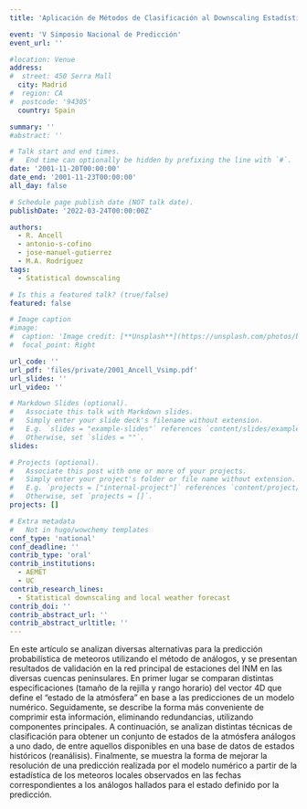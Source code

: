 ```yaml
---
title: 'Aplicación de Métodos de Clasificación al Downscaling Estadístico'

event: 'V Simposio Nacional de Predicción'
event_url: ''

#location: Venue
address:
#  street: 450 Serra Mall
  city: Madrid
#  region: CA
#  postcode: '94305'
  country: Spain

summary: ''
#abstract: ''

# Talk start and end times.
#   End time can optionally be hidden by prefixing the line with `#`.
date: '2001-11-20T00:00:00'
date_end: '2001-11-23T00:00:00'
all_day: false

# Schedule page publish date (NOT talk date).
publishDate: '2022-03-24T00:00:00Z'

authors: 
  - R. Ancell
  - antonio-s-cofino
  - jose-manuel-gutierrez
  - M.A. Rodríguez
tags: 
  - Statistical downscaling

# Is this a featured talk? (true/false)
featured: false

# Image caption
#image:
#  caption: 'Image credit: [**Unsplash**](https://unsplash.com/photos/bzdhc5b3Bxs)'
#  focal_point: Right

url_code: ''
url_pdf: 'files/private/2001_Ancell_Vsimp.pdf'
url_slides: ''
url_video: ''

# Markdown Slides (optional).
#   Associate this talk with Markdown slides.
#   Simply enter your slide deck's filename without extension.
#   E.g. `slides = "example-slides"` references `content/slides/example-slides.md`.
#   Otherwise, set `slides = ""`.
slides:

# Projects (optional).
#   Associate this post with one or more of your projects.
#   Simply enter your project's folder or file name without extension.
#   E.g. `projects = ["internal-project"]` references `content/project/deep-learning/index.md`.
#   Otherwise, set `projects = []`.
projects: []

# Extra metadata
#   Not in hugo/wowchemy templates
conf_type: 'national'
conf_deadline: ''
contrib_type: 'oral'
contrib_institutions: 
  - AEMET
  - UC
contrib_research_lines: 
  - Statistical downscaling and local weather forecast
contrib_doi: ''
contrib_abstract_url: ''
contrib_abstract_urltitle: ''
---
```


En este artículo se analizan diversas alternativas para la predicción probabilística de meteoros utilizando el método de análogos, y se presentan resultados de validación en la red principal de estaciones del INM en las diversas cuencas peninsulares. En primer lugar se comparan distintas especificaciones (tamaño de la rejilla y rango horario) del vector 4D que define el “estado de la atmósfera” en base a las predicciones de un modelo numérico. Seguidamente, se describe la forma más conveniente de comprimir esta información, eliminando redundancias, utilizando componentes principales. A continuación, se analizan distintas técnicas de clasificación para obtener un conjunto de estados de la atmósfera análogos a uno dado, de entre aquellos disponibles en una base de datos de estados históricos (reanálisis). Finalmente, se muestra la forma de mejorar la resolución de una predicción realizada por el modelo numérico a partir de la estadística de los meteoros locales observados en las fechas correspondientes a los análogos hallados para el estado definido por la predicción.
